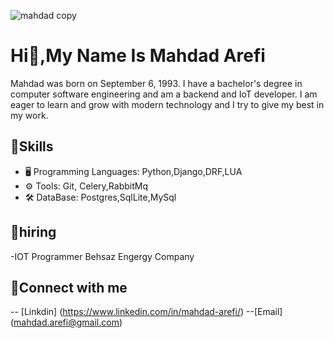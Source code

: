 
![mahdad copy](https://github.com/user-attachments/assets/cc5882f9-27a1-4e26-ad2c-3550cdc0b44c)

# Hi👋,My Name Is Mahdad Arefi

Mahdad was born on September 6, 1993. I have a bachelor's degree in computer software engineering and am a backend and IoT developer. I am eager to learn and grow with modern technology and I try to give my best in my work.

## 📌Skills
- 🖥️ Programming Languages: Python,Django,DRF,LUA
- ⚙️ Tools: Git, Celery,RabbitMq
- 🛠️ DataBase: Postgres,SqlLite,MySql

## 🪪hiring
-IOT Programmer Behsaz Engergy Company

## 💬Connect with me
-- [Linkdin] (https://www.linkedin.com/in/mahdad-arefi/)
--[Email] (mahdad.arefi@gmail.com)



